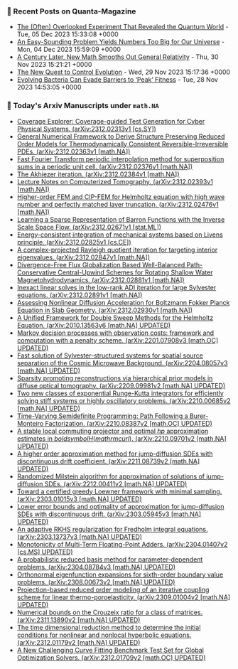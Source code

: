 ### 📝 Recent Posts on Quanta-Magazine
<!-- quanta starts -->
* <a href="https://www.quantamagazine.org/the-often-overlooked-experiment-that-revealed-the-quantum-world-20231205/">The (Often) Overlooked Experiment That Revealed the Quantum World</a> - Tue, 05 Dec 2023 15:33:08 +0000
* <a href="https://www.quantamagazine.org/an-easy-sounding-problem-yields-numbers-too-big-for-our-universe-20231204/">An Easy-Sounding Problem Yields Numbers Too Big for Our Universe</a> - Mon, 04 Dec 2023 15:59:09 +0000
* <a href="https://www.quantamagazine.org/a-century-later-new-math-smooths-out-general-relativity-20231130/">A Century Later, New Math Smooths Out General Relativity</a> - Thu, 30 Nov 2023 15:21:21 +0000
* <a href="https://www.quantamagazine.org/the-new-quest-to-control-evolution-20231129/">The New Quest to Control Evolution</a> - Wed, 29 Nov 2023 15:17:36 +0000
* <a href="https://www.quantamagazine.org/evolving-bacteria-can-evade-barriers-to-peak-fitness-20231128/">Evolving Bacteria Can Evade Barriers to ‘Peak’ Fitness</a> - Tue, 28 Nov 2023 14:53:05 +0000
<!-- quanta ends -->
### 📝 Today's Arxiv Manuscripts under ``math.NA``
<!-- arxiv-math-na starts -->
* <a href="http://arxiv.org/abs/2312.02313">Coverage Explorer: Coverage-guided Test Generation for Cyber Physical Systems. (arXiv:2312.02313v1 [cs.SY])</a>
* <a href="http://arxiv.org/abs/2312.02363">General Numerical Framework to Derive Structure Preserving Reduced Order Models for Thermodynamically Consistent Reversible-Irreversible PDEs. (arXiv:2312.02363v1 [math.NA])</a>
* <a href="http://arxiv.org/abs/2312.02376">Fast Fourier Transform periodic interpolation method for superposition sums in a periodic unit cell. (arXiv:2312.02376v1 [math.NA])</a>
* <a href="http://arxiv.org/abs/2312.02384">The Akhiezer iteration. (arXiv:2312.02384v1 [math.NA])</a>
* <a href="http://arxiv.org/abs/2312.02393">Lecture Notes on Computerized Tomography. (arXiv:2312.02393v1 [math.NA])</a>
* <a href="http://arxiv.org/abs/2312.02476">Higher-order FEM and CIP-FEM for Helmholtz equation with high wave number and perfectly matched layer truncation. (arXiv:2312.02476v1 [math.NA])</a>
* <a href="http://arxiv.org/abs/2312.02671">Learning a Sparse Representation of Barron Functions with the Inverse Scale Space Flow. (arXiv:2312.02671v1 [stat.ML])</a>
* <a href="http://arxiv.org/abs/2312.02825">Energy-consistent integration of mechanical systems based on Livens principle. (arXiv:2312.02825v1 [cs.CE])</a>
* <a href="http://arxiv.org/abs/2312.02847">A complex-projected Rayleigh quotient iteration for targeting interior eigenvalues. (arXiv:2312.02847v1 [math.NA])</a>
* <a href="http://arxiv.org/abs/2312.02881">Divergence-Free Flux Globalization Based Well-Balanced Path-Conservative Central-Upwind Schemes for Rotating Shallow Water Magnetohydrodynamics. (arXiv:2312.02881v1 [math.NA])</a>
* <a href="http://arxiv.org/abs/2312.02891">Inexact linear solves in the low-rank ADI iteration for large Sylvester equations. (arXiv:2312.02891v1 [math.NA])</a>
* <a href="http://arxiv.org/abs/2312.02930">Assessing Nonlinear Diffusion Acceleration for Boltzmann Fokker Planck Equation in Slab Geometry. (arXiv:2312.02930v1 [math.NA])</a>
* <a href="http://arxiv.org/abs/2010.13563">A Unified Framework for Double Sweep Methods for the Helmholtz Equation. (arXiv:2010.13563v6 [math.NA] UPDATED)</a>
* <a href="http://arxiv.org/abs/2201.07908">Markov decision processes with observation costs: framework and computation with a penalty scheme. (arXiv:2201.07908v3 [math.OC] UPDATED)</a>
* <a href="http://arxiv.org/abs/2204.08057">Fast solution of Sylvester-structured systems for spatial source separation of the Cosmic Microwave Background. (arXiv:2204.08057v3 [math.NA] UPDATED)</a>
* <a href="http://arxiv.org/abs/2209.09981">Sparsity promoting reconstructions via hierarchical prior models in diffuse optical tomography. (arXiv:2209.09981v2 [math.NA] UPDATED)</a>
* <a href="http://arxiv.org/abs/2210.00685">Two new classes of exponential Runge-Kutta integrators for efficiently solving stiff systems or highly oscillatory problems. (arXiv:2210.00685v2 [math.NA] UPDATED)</a>
* <a href="http://arxiv.org/abs/2210.08387">Time-Varying Semidefinite Programming: Path Following a Burer-Monteiro Factorization. (arXiv:2210.08387v2 [math.OC] UPDATED)</a>
* <a href="http://arxiv.org/abs/2210.09701">A stable local commuting projector and optimal $hp$ approximation estimates in ${boldsymbol H}(mathrm{curl})$. (arXiv:2210.09701v2 [math.NA] UPDATED)</a>
* <a href="http://arxiv.org/abs/2211.08739">A higher order approximation method for jump-diffusion SDEs with discontinuous drift coefficient. (arXiv:2211.08739v2 [math.NA] UPDATED)</a>
* <a href="http://arxiv.org/abs/2212.00411">Randomized Milstein algorithm for approximation of solutions of jump-diffusion SDEs. (arXiv:2212.00411v2 [math.NA] UPDATED)</a>
* <a href="http://arxiv.org/abs/2303.01015">Toward a certified greedy Loewner framework with minimal sampling. (arXiv:2303.01015v3 [math.NA] UPDATED)</a>
* <a href="http://arxiv.org/abs/2303.05945">Lower error bounds and optimality of approximation for jump-diffusion SDEs with discontinuous drift. (arXiv:2303.05945v3 [math.NA] UPDATED)</a>
* <a href="http://arxiv.org/abs/2303.13737">An adaptive RKHS regularization for Fredholm integral equations. (arXiv:2303.13737v3 [math.NA] UPDATED)</a>
* <a href="http://arxiv.org/abs/2304.01407">Monotonicity of Multi-Term Floating-Point Adders. (arXiv:2304.01407v2 [cs.MS] UPDATED)</a>
* <a href="http://arxiv.org/abs/2304.08784">A probabilistic reduced basis method for parameter-dependent problems. (arXiv:2304.08784v3 [math.NA] UPDATED)</a>
* <a href="http://arxiv.org/abs/2308.00673">Orthonormal eigenfunction expansions for sixth-order boundary value problems. (arXiv:2308.00673v2 [math.NA] UPDATED)</a>
* <a href="http://arxiv.org/abs/2309.01004">Projection-based reduced order modeling of an iterative coupling scheme for linear thermo-poroelasticity. (arXiv:2309.01004v2 [math.NA] UPDATED)</a>
* <a href="http://arxiv.org/abs/2311.13890">Numerical bounds on the Crouzeix ratio for a class of matrices. (arXiv:2311.13890v2 [math.NA] UPDATED)</a>
* <a href="http://arxiv.org/abs/2312.01179">The time dimensional reduction method to determine the initial conditions for nonlinear and nonlocal hyperbolic equations. (arXiv:2312.01179v2 [math.NA] UPDATED)</a>
* <a href="http://arxiv.org/abs/2312.01709">A New Challenging Curve Fitting Benchmark Test Set for Global Optimization Solvers. (arXiv:2312.01709v2 [math.OC] UPDATED)</a>
<!-- arxiv-math-na ends -->
